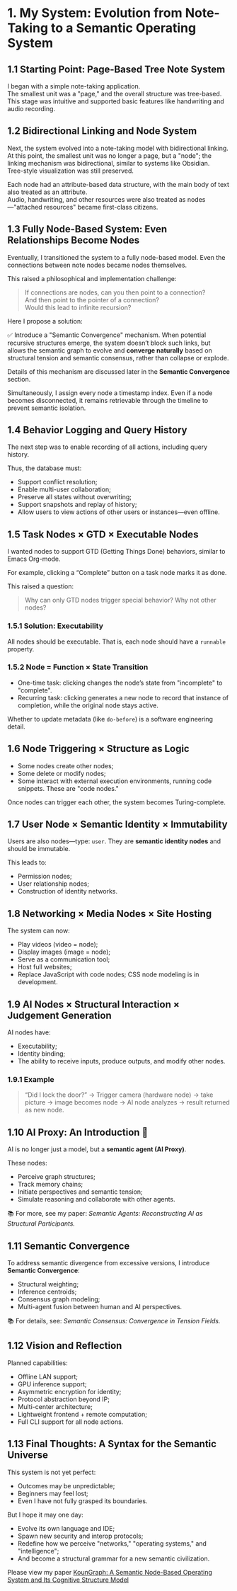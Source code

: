 # 1. My System: Evolution from Note-Taking to a Semantic Operating System

## 1.1 Starting Point: Page-Based Tree Note System

I began with a simple note-taking application.  
The smallest unit was a "page," and the overall structure was tree-based.  
This stage was intuitive and supported basic features like handwriting and audio recording.

## 1.2 Bidirectional Linking and Node System

Next, the system evolved into a note-taking model with bidirectional linking.  
At this point, the smallest unit was no longer a page, but a "node"; the linking mechanism was bidirectional, similar to systems like Obsidian.  
Tree-style visualization was still preserved.

Each node had an attribute-based data structure, with the main body of text also treated as an attribute.  
Audio, handwriting, and other resources were also treated as nodes—"attached resources" became first-class citizens.

## 1.3 Fully Node-Based System: Even Relationships Become Nodes

Eventually, I transitioned the system to a fully node-based model. Even the connections between note nodes became nodes themselves.

This raised a philosophical and implementation challenge:

> If connections are nodes, can you then point to a connection?  
> And then point to the pointer of a connection?  
> Would this lead to infinite recursion?

Here I propose a solution:

✅ Introduce a "Semantic Convergence" mechanism. When potential recursive structures emerge, the system doesn’t block such links, but allows the semantic graph to evolve and **converge naturally** based on structural tension and semantic consensus, rather than collapse or explode.

Details of this mechanism are discussed later in the **Semantic Convergence** section.

Simultaneously, I assign every node a timestamp index. Even if a node becomes disconnected, it remains retrievable through the timeline to prevent semantic isolation.

## 1.4 Behavior Logging and Query History

The next step was to enable recording of all actions, including query history.

Thus, the database must:
- Support conflict resolution;
- Enable multi-user collaboration;
- Preserve all states without overwriting;
- Support snapshots and replay of history;
- Allow users to view actions of other users or instances—even offline.

## 1.5 Task Nodes × GTD × Executable Nodes

I wanted nodes to support GTD (Getting Things Done) behaviors, similar to Emacs Org-mode.

For example, clicking a “Complete” button on a task node marks it as done.

This raised a question:

> Why can only GTD nodes trigger special behavior? Why not other nodes?

### 1.5.1 Solution: Executability

All nodes should be executable. That is, each node should have a `runnable` property.

### 1.5.2 Node = Function × State Transition

- One-time task: clicking changes the node’s state from "incomplete" to "complete".
- Recurring task: clicking generates a new node to record that instance of completion, while the original node stays active.

Whether to update metadata (like `do-before`) is a software engineering detail.

## 1.6 Node Triggering × Structure as Logic

- Some nodes create other nodes;
- Some delete or modify nodes;
- Some interact with external execution environments, running code snippets. These are "code nodes."

Once nodes can trigger each other, the system becomes Turing-complete.

## 1.7 User Node × Semantic Identity × Immutability

Users are also nodes—type: `user`. They are **semantic identity nodes** and should be immutable.

This leads to:
- Permission nodes;
- User relationship nodes;
- Construction of identity networks.

## 1.8 Networking × Media Nodes × Site Hosting

The system can now:
- Play videos (video = node);
- Display images (image = node);
- Serve as a communication tool;
- Host full websites;
- Replace JavaScript with code nodes; CSS node modeling is in development.

## 1.9 AI Nodes × Structural Interaction × Judgement Generation

AI nodes have:
- Executability;
- Identity binding;
- The ability to receive inputs, produce outputs, and modify other nodes.

### 1.9.1 Example

> “Did I lock the door?” → Trigger camera (hardware node) → take picture → image becomes node → AI node analyzes → result returned as new node.

## 1.10 AI Proxy: An Introduction 🧠

AI is no longer just a model, but a **semantic agent (AI Proxy)**.

These nodes:
- Perceive graph structures;
- Track memory chains;
- Initiate perspectives and semantic tension;
- Simulate reasoning and collaborate with other agents.

📚 For more, see my paper: *Semantic Agents: Reconstructing AI as Structural Participants.*

## 1.11 Semantic Convergence

To address semantic divergence from excessive versions, I introduce **Semantic Convergence**:

- Structural weighting;
- Inference centroids;
- Consensus graph modeling;
- Multi-agent fusion between human and AI perspectives.

📚 For details, see: *Semantic Consensus: Convergence in Tension Fields.*

## 1.12 Vision and Reflection

Planned capabilities:
- Offline LAN support;
- GPU inference support;
- Asymmetric encryption for identity;
- Protocol abstraction beyond IP;
- Multi-center architecture;
- Lightweight frontend + remote computation;
- Full CLI support for all node actions.

## 1.13 Final Thoughts: A Syntax for the Semantic Universe

This system is not yet perfect:
- Outcomes may be unpredictable;
- Beginners may feel lost;
- Even I have not fully grasped its boundaries.

But I hope it may one day:
- Evolve its own language and IDE;
- Spawn new security and interop protocols;
- Redefine how we perceive "networks," "operating systems," and "intelligence";
- And become a structural grammar for a new semantic civilization.

Please view my paper [KounGraph: A Semantic Node-Based Operating System and Its Cognitive Structure Model](https://doi.org/10.5281/zenodo.15244182)